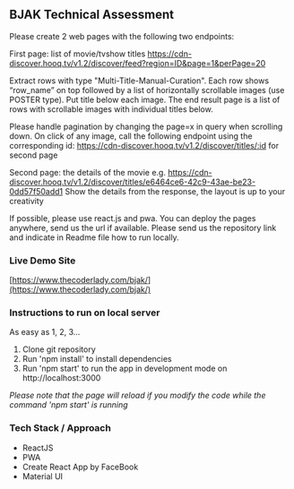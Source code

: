 <h2>BJAK Technical Assessment</h2>
<p> Please create 2 web pages with the following two endpoints:

First page: list of movie/tvshow titles
https://cdn-discover.hooq.tv/v1.2/discover/feed?region=ID&page=1&perPage=20

Extract rows with type "Multi-Title-Manual-Curation". Each row shows “row_name” on top followed by a list of horizontally scrollable images (use POSTER type). Put title below each image. 
The end result page is a list of rows with scrollable images with individual titles below.

Please handle pagination by changing the page=x in query when scrolling down.
On click of any image, call the following endpoint using the corresponding id: https://cdn-discover.hooq.tv/v1.2/discover/titles/:id for second page



Second page: the details of the movie
e.g. https://cdn-discover.hooq.tv/v1.2/discover/titles/e6464ce6-42c9-43ae-be23-0dd57f50add1
Show the details from the response, the layout is up to your creativity


If possible, please use react.js and pwa. You can deploy the pages anywhere, send us the url if available. Please send us the repository link and indicate in Readme file how to run locally. 
</p>
<h3>Live Demo Site</h3>

[https://www.thecoderlady.com/bjak/](https://www.thecoderlady.com/bjak/)

<h3>Instructions to run on local server</h3>
<p>As easy as 1, 2, 3...</p>
<ol>
<li>Clone git repository</li>
<li>Run 'npm install' to install dependencies</li>
<li>Run 'npm start' to run the app in development mode on http://localhost:3000</li>
  </ol>

<i>Please note that the page will reload if you modify the code while the command 'npm start' is running</i><br>

<h3>Tech Stack / Approach</h3>
<ul>
  <li>ReactJS </li>
    <li>PWA </li>
    <li>Create React App by FaceBook </li>
    <li>Material UI </li>
</ul>

